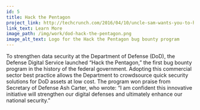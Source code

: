 ```yaml
---
id: 5
title: Hack the Pentagon
project_link: http://techcrunch.com/2016/04/10/uncle-sam-wants-you-to-hack-the-pentagon/
link_text: Learn More
image_path: /img/work/dod-hack-the-pentagon.png
image_alt_text: Logo for the Hack the Pentagon bug bounty program
---
```


To strengthen data security at the Department of Defense (DoD), the Defense Digital Service launched &#8220;Hack the Pentagon,&#8221; the first bug bounty program in the history of the federal government. Adopting this commercial sector best practice allows the Department to crowdsource quick security solutions for DoD assets at low cost. The program won praise from Secretary of Defense Ash Carter, who wrote: &#8220;I am confident this innovative initiative will strengthen our digital defenses and ultimately enhance our national security.&#8221;